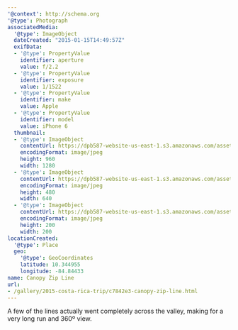 ```yaml
---
'@context': http://schema.org
'@type': Photograph
associatedMedia:
  '@type': ImageObject
  dateCreated: "2015-01-15T14:49:57Z"
  exifData:
  - '@type': PropertyValue
    identifier: aperture
    value: f/2.2
  - '@type': PropertyValue
    identifier: exposure
    value: 1/1522
  - '@type': PropertyValue
    identifier: make
    value: Apple
  - '@type': PropertyValue
    identifier: model
    value: iPhone 6
  thumbnail:
  - '@type': ImageObject
    contentUrl: https://dpb587-website-us-east-1.s3.amazonaws.com/asset/gallery/2015-costa-rica-trip/c7842e3-canopy-zip-line~1280.jpg
    encodingFormat: image/jpeg
    height: 960
    width: 1280
  - '@type': ImageObject
    contentUrl: https://dpb587-website-us-east-1.s3.amazonaws.com/asset/gallery/2015-costa-rica-trip/c7842e3-canopy-zip-line~640w.jpg
    encodingFormat: image/jpeg
    height: 480
    width: 640
  - '@type': ImageObject
    contentUrl: https://dpb587-website-us-east-1.s3.amazonaws.com/asset/gallery/2015-costa-rica-trip/c7842e3-canopy-zip-line~200x200.jpg
    encodingFormat: image/jpeg
    height: 200
    width: 200
locationCreated:
  '@type': Place
  geo:
    '@type': GeoCoordinates
    latitude: 10.344955
    longitude: -84.84433
name: Canopy Zip Line
url:
- /gallery/2015-costa-rica-trip/c7842e3-canopy-zip-line.html
---
```


A few of the lines actually went completely across the valley, making for a very long run and 360º view.
